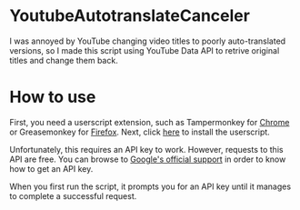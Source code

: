 # YoutubeAutotranslateCanceler


I was annoyed by YouTube changing video titles to poorly auto-translated versions, so I made this script using YouTube Data API to retrive original titles and change them back.

# How to use

First, you need a userscript extension, such as Tampermonkey for [Chrome](https://chrome.google.com/webstore/detail/tampermonkey/dhdgffkkebhmkfjojejmpbldmpobfkfo) or Greasemonkey for [Firefox](https://addons.mozilla.org/en-US/firefox/addon/tampermonkey/). Next, click [here](https://github.com/pcouy/YoutubeAutotranslateCanceler/raw/master/AntiTranslate.user.js) to install the userscript.

Unfortunately, this requires an API key to work. However, requests to this API are free. You can browse to [Google's official support](https://developers.google.com/youtube/v3/getting-started) in order to know how to get an API key.

When you first run the script, it prompts you for an API key until it manages to complete a successful request.
